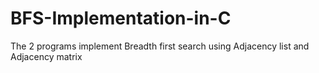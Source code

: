 # BFS-Implementation-in-C
The 2 programs implement Breadth first search using Adjacency list and Adjacency matrix
